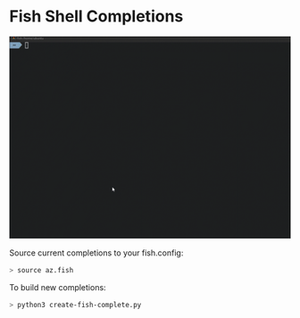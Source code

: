 # Fish Shell Completions

![fish shell](../../../doc/assets/az-cli-fish.gif)

Source current completions to your fish.config:
```sh
> source az.fish
```

To build new completions:

```sh
> python3 create-fish-complete.py
```
